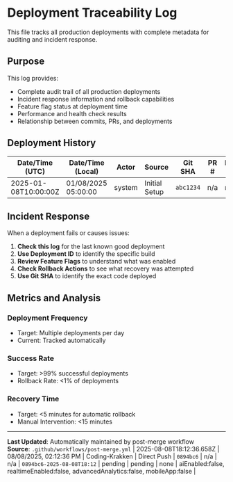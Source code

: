 # Deployment Traceability Log

This file tracks all production deployments with complete metadata for auditing and incident response.

## Purpose

This log provides:
- Complete audit trail of all production deployments
- Incident response information and rollback capabilities
- Feature flag status at deployment time
- Performance and health check results
- Relationship between commits, PRs, and deployments

## Deployment History

| Date/Time (UTC) | Date/Time (Local) | Actor | Source | Git SHA | PR # | Issue # | Deployment ID | Production URL | Health Check | Rollback Actions | Feature Flags |
|-----------------|-------------------|-------|--------|---------|------|---------|---------------|----------------|--------------|------------------|---------------|
| 2025-01-08T10:00:00Z | 01/08/2025 05:00:00 | system | Initial Setup | `abc1234` | n/a | n/a | `initial-setup` | pending | pending | none | aiEnabled:false, realtimeEnabled:false |

## Incident Response

When a deployment fails or causes issues:

1. **Check this log** for the last known good deployment
2. **Use Deployment ID** to identify the specific build
3. **Review Feature Flags** to understand what was enabled
4. **Check Rollback Actions** to see what recovery was attempted
5. **Use Git SHA** to identify the exact code deployed

## Metrics and Analysis

### Deployment Frequency
- Target: Multiple deployments per day
- Current: Tracked automatically

### Success Rate
- Target: >99% successful deployments
- Rollback Rate: <1% of deployments

### Recovery Time
- Target: <5 minutes for automatic rollback
- Manual Intervention: <15 minutes

---

**Last Updated**: Automatically maintained by post-merge workflow  
**Source**: `.github/workflows/post-merge.yml`
| 2025-08-08T18:12:36.658Z | 08/08/2025, 02:12:36 PM | Coding-Krakken | Direct Push | `0894bc6` | n/a | n/a | `0894bc6-2025-08-08T18:12` | pending | pending | none | aiEnabled:false, realtimeEnabled:false, advancedAnalytics:false, mobileApp:false |

